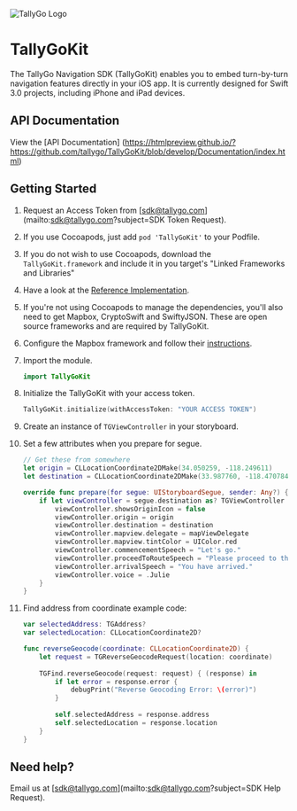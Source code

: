 ![TallyGo Logo](http://www.tallygo.com/img/TallyGo-NavSDK-logo.png "TallyGo SDK Logo")

# TallyGoKit

The TallyGo Navigation SDK (TallyGoKit) enables you to embed turn-by-turn navigation features directly in your iOS app. It is currently designed for Swift 3.0 projects, including iPhone and iPad devices.

## API Documentation
View the [API Documentation] (https://htmlpreview.github.io/?https://github.com/tallygo/TallyGoKit/blob/develop/Documentation/index.html)

## Getting Started

1. Request an Access Token from [sdk@tallygo.com](mailto:sdk@tallygo.com?subject=SDK Token Request).
1. If you use Cocoapods, just add `pod 'TallyGoKit'` to your Podfile.
1. If you do not wish to use Cocoapods, download the `TallyGoKit.framework` and include it in you target's "Linked Frameworks and Libraries"
1. Have a look at the [Reference Implementation](https://github.com/tallygo/TallyGoKit/tree/develop/Reference%20Implementation%20Swift).
1. If you're not using Cocoapods to manage the dependencies, you'll also need to get Mapbox, CryptoSwift and SwiftyJSON. These  are open source frameworks and are required by TallyGoKit.
1. Configure the Mapbox framework and follow their [instructions](https://www.mapbox.com/ios-sdk/).
1. Import the module.

    ```swift
    import TallyGoKit
    ```
1. Initialize the TallyGoKit with your access token.

    ```swift
    TallyGoKit.initialize(withAccessToken: "YOUR ACCESS TOKEN")
    ```
1. Create an instance of `TGViewController` in your storyboard.
1. Set a few attributes when you prepare for segue.

    ```swift
    // Get these from somewhere
    let origin = CLLocationCoordinate2DMake(34.050259, -118.249611)
    let destination = CLLocationCoordinate2DMake(33.987760, -118.470784)
    
    override func prepare(for segue: UIStoryboardSegue, sender: Any?) {
        if let viewController = segue.destination as? TGViewController {
            viewController.showsOriginIcon = false
            viewController.origin = origin
            viewController.destination = destination
            viewController.mapview.delegate = mapViewDelegate
            viewController.mapview.tintColor = UIColor.red
            viewController.commencementSpeech = "Let's go."
            viewController.proceedToRouteSpeech = "Please proceed to the route."
            viewController.arrivalSpeech = "You have arrived."
            viewController.voice = .Julie
        }  
    }
    ```
1. Find address from coordinate example code:

    ```swift
    var selectedAddress: TGAddress?
    var selectedLocation: CLLocationCoordinate2D?
    
    func reverseGeocode(coordinate: CLLocationCoordinate2D) {
        let request = TGReverseGeocodeRequest(location: coordinate)
        
        TGFind.reverseGeocode(request: request) { (response) in
            if let error = response.error {
                debugPrint("Reverse Geocoding Error: \(error)")
            }
            
            self.selectedAddress = response.address
            self.selectedLocation = response.location
        }
    }
    ```
    
## Need help?

Email us at [sdk@tallygo.com](mailto:sdk@tallygo.com?subject=SDK Help Request).
